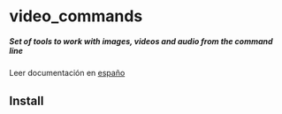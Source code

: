 # video_commands

##### Set of tools to work with images, videos and audio from the command line

Leer documentación en [españo](README-es.md)

## Install
